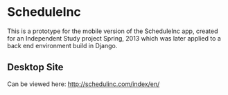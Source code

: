 ScheduleInc
===========

This is a prototype for the mobile version of the ScheduleInc app, created for an Independent Study project Spring, 2013 which was later applied to a back end environment build in Django.

## Desktop Site
Can be viewed here: http://schedulinc.com/index/en/

